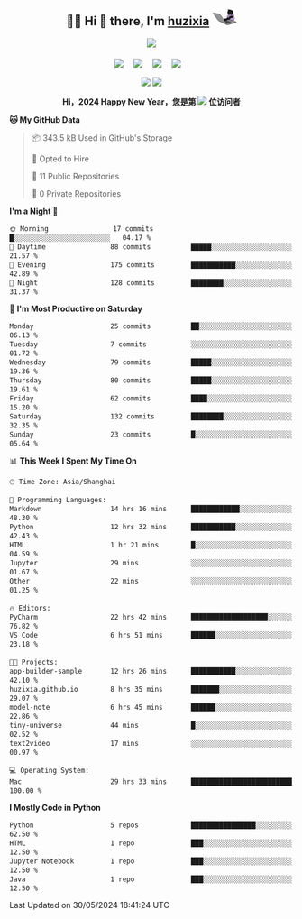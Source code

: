 <div align="center">

## :woman_technologist: Hi 👋 there, I'm [huzixia](https://huzixia.github.io/) <img height="30" src="images/work.gif" />

  <!-- dynamic typing effect 动态打字效果 -->
  <div>
    <a href="https://huzixia.github.io/">
      <img src="https://readme-typing-svg.demolab.com?font=Fira+Code&pause=1000&width=435&lines=console.log(%22Hello%2C%20World%22);胡同学祝您心想事成!&center=true&size=27" />
    </a>
  </div>

  <div>&nbsp;</div>

  <!-- profile logo 个人资料徽标 -->
  <div>
    <a href="https://huzixia.github.io/"><img src="https://img.shields.io/badge/Website-博客-orange" /></a>&emsp;
    <a href="https://www.zhihu.com/people/hu-zi-xia-91"><img src="https://img.shields.io/badge/ZhiHu-知乎-blue" /></a>&emsp;
    <a href="https://twitter.com/zixia80631/"><img src="https://img.shields.io/badge/Twitter-推特-black" /></a>&emsp;
    <a href="https://github.com/HuZixia/Text2Video/assets/38995480/244e64be-3dc4-46bb-8aff-523d8a235a1e"><img src="https://img.shields.io/badge/WeChat-微信-07c160" /></a>&emsp;

  </div>

[//]: # (### Github Stats)

 <p>
   <img src="https://github-readme-stats.vercel.app/api?username=HuZixia&rank_icon=github&theme=react&border_color=61dafb&hide_border=true" />
   <img src="https://github-readme-stats.vercel.app/api/top-langs/?username=HuZixia&hide=c%23,powershell,Mathematica,Ruby,Objective-C,Objective-C%2b%2b,Cuda&title_color=61dafb&text_color=ffffff&icon_color=61dafb&bg_color=20232a&langs_count=8&layout=compact&border_color=61dafb&hide_border=true&size_weight=0.5&count_weight=0.5" />
 </p>

</div>

<div align="center"><b>Hi，2024 Happy New Year，您是第 <img src="https://profile-counter.glitch.me/HuZixia/count.svg"></img> 位访问者</b></div>


[//]: # (*   Github Stats)
[//]: # (![Top Langs]&#40;https://github-readme-stats.vercel.app/api/top-langs/?username=HuZixia\&layout=compact&#41;)
[//]: # (![HuZixia's GitHub stats]&#40;https://github-readme-stats.vercel.app/api?username=HuZixia\&rank_icon=github&theme=tokyonight&#41;)


<!--START_SECTION:waka-->
**🐱 My GitHub Data** 

> 📦 343.5 kB Used in GitHub's Storage 
 > 
> 💼 Opted to Hire
 > 
> 📜 11 Public Repositories 
 > 
> 🔑 0 Private Repositories 
 > 
**I'm a Night 🦉** 

```text
🌞 Morning                17 commits          █░░░░░░░░░░░░░░░░░░░░░░░░   04.17 % 
🌆 Daytime                88 commits          █████░░░░░░░░░░░░░░░░░░░░   21.57 % 
🌃 Evening                175 commits         ███████████░░░░░░░░░░░░░░   42.89 % 
🌙 Night                  128 commits         ████████░░░░░░░░░░░░░░░░░   31.37 % 
```
📅 **I'm Most Productive on Saturday** 

```text
Monday                   25 commits          ██░░░░░░░░░░░░░░░░░░░░░░░   06.13 % 
Tuesday                  7 commits           ░░░░░░░░░░░░░░░░░░░░░░░░░   01.72 % 
Wednesday                79 commits          █████░░░░░░░░░░░░░░░░░░░░   19.36 % 
Thursday                 80 commits          █████░░░░░░░░░░░░░░░░░░░░   19.61 % 
Friday                   62 commits          ████░░░░░░░░░░░░░░░░░░░░░   15.20 % 
Saturday                 132 commits         ████████░░░░░░░░░░░░░░░░░   32.35 % 
Sunday                   23 commits          █░░░░░░░░░░░░░░░░░░░░░░░░   05.64 % 
```


📊 **This Week I Spent My Time On** 

```text
🕑︎ Time Zone: Asia/Shanghai

💬 Programming Languages: 
Markdown                 14 hrs 16 mins      ████████████░░░░░░░░░░░░░   48.30 % 
Python                   12 hrs 32 mins      ███████████░░░░░░░░░░░░░░   42.43 % 
HTML                     1 hr 21 mins        █░░░░░░░░░░░░░░░░░░░░░░░░   04.59 % 
Jupyter                  29 mins             ░░░░░░░░░░░░░░░░░░░░░░░░░   01.67 % 
Other                    22 mins             ░░░░░░░░░░░░░░░░░░░░░░░░░   01.25 % 

🔥 Editors: 
PyCharm                  22 hrs 42 mins      ███████████████████░░░░░░   76.82 % 
VS Code                  6 hrs 51 mins       ██████░░░░░░░░░░░░░░░░░░░   23.18 % 

🐱‍💻 Projects: 
app-builder-sample       12 hrs 26 mins      ███████████░░░░░░░░░░░░░░   42.10 % 
huzixia.github.io        8 hrs 35 mins       ███████░░░░░░░░░░░░░░░░░░   29.07 % 
model-note               6 hrs 45 mins       ██████░░░░░░░░░░░░░░░░░░░   22.86 % 
tiny-universe            44 mins             █░░░░░░░░░░░░░░░░░░░░░░░░   02.52 % 
text2video               17 mins             ░░░░░░░░░░░░░░░░░░░░░░░░░   00.97 % 

💻 Operating System: 
Mac                      29 hrs 33 mins      █████████████████████████   100.00 % 
```

**I Mostly Code in Python** 

```text
Python                   5 repos             ████████████████░░░░░░░░░   62.50 % 
HTML                     1 repo              ███░░░░░░░░░░░░░░░░░░░░░░   12.50 % 
Jupyter Notebook         1 repo              ███░░░░░░░░░░░░░░░░░░░░░░   12.50 % 
Java                     1 repo              ███░░░░░░░░░░░░░░░░░░░░░░   12.50 % 
```




 Last Updated on 30/05/2024 18:41:24 UTC
<!--END_SECTION:waka-->


<!--
**HuZixia/HuZixia** is a ✨ _special_ ✨ repository because its `README.md` (this file) appears on your GitHub profile.

Here are some ideas to get you started:

- 🔭 I’m currently working on ...
- 🌱 I’m currently learning ...
- 👯 I’m looking to collaborate on ...
- 🤔 I’m looking for help with ...
- 💬 Ask me about ...
- 📫 How to reach me: ...
- 😄 Pronouns: ...
- ⚡ Fun fact: ...
-->
